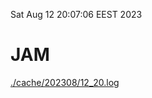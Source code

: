Sat Aug 12 20:07:06 EEST 2023
# JAM
<a href='./cache/202308/12_20.log'>./cache/202308/12_20.log</a>
